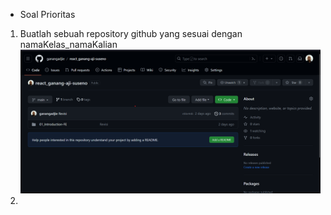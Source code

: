 - Soal Prioritas
1. Buatlah sebuah repository github yang sesuai dengan namaKelas_namaKalian
![Hasil](Repo.png)
2. 